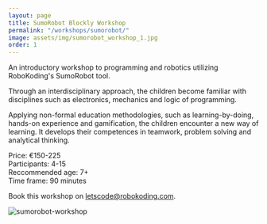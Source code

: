 ```yaml
---
layout: page
title: SumoRobot Blockly Workshop
permalink: "/workshops/sumorobot/"
image: assets/img/sumorobot_workshop_1.jpg
order: 1
---
```


An introductory workshop to programming and robotics utilizing RoboKoding's SumoRobot tool.

Through an interdisciplinary approach, the children become familiar with disciplines such as electronics, mechanics and logic of programming.

Applying non-formal education methodologies, such as learning-by-doing, hands-on experience and gamification, the children encounter a new way of learning. It develops their competences in teamwork, problem solving and analytical thinking.

Price: €150-225  
Participants: 4-15  
Reccommended age: 7+  
Time frame: 90 minutes

Book this workshop on [letscode@robokoding.com](#).

![sumorobot-workshop](/assets/img/sumorobot_workshop_1.jpg)
